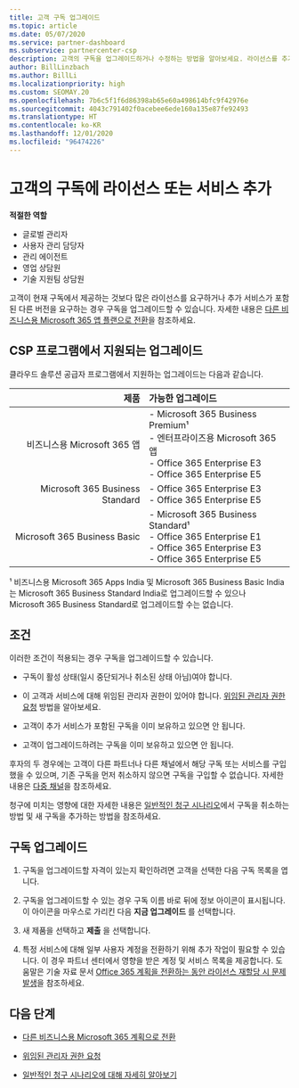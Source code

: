 ```yaml
---
title: 고객 구독 업그레이드
ms.topic: article
ms.date: 05/07/2020
ms.service: partner-dashboard
ms.subservice: partnercenter-csp
description: 고객의 구독을 업그레이드하거나 수정하는 방법을 알아보세요. 라이선스를 추가하거나 더 많은 서비스를 보유한 다른 버전으로 이동합니다.
author: BillLinzbach
ms.author: BillLi
ms.localizationpriority: high
ms.custom: SEOMAY.20
ms.openlocfilehash: 7b6c5f1f6d86398ab65e60a498614bfc9f42976e
ms.sourcegitcommit: 4043c791402f0acebee6ede160a135e87fe92493
ms.translationtype: HT
ms.contentlocale: ko-KR
ms.lasthandoff: 12/01/2020
ms.locfileid: "96474226"
---
```

# <a name="add-licenses-or-more-services-to-a-customers-subscription"></a>고객의 구독에 라이선스 또는 서비스 추가

**적절한 역할**

- 글로벌 관리자
- 사용자 관리 담당자
- 관리 에이전트
- 영업 상담원
- 기술 지원팀 상담원

고객이 현재 구독에서 제공하는 것보다 많은 라이선스를 요구하거나 추가 서비스가 포함된 다른 버전을 요구하는 경우 구독을 업그레이드할 수 있습니다. 자세한 내용은 [다른 비즈니스용 Microsoft 365 앱 플랜으로 전환](/microsoft-365/commerce/subscriptions/switch-to-a-different-plan)을 참조하세요.

## <a name="upgrades-supported-in-the-csp-program"></a>CSP 프로그램에서 지원되는 업그레이드 <a id="upgradesubscription"></a>

클라우드 솔루션 공급자 프로그램에서 지원하는 업그레이드는 다음과 같습니다.

| 제품 | 가능한 업그레이드|
|---:|:---|
| 비즈니스용 Microsoft 365 앱   | - Microsoft 365 Business Premium¹ <br/>  - 엔터프라이즈용 Microsoft 365 앱 <br/> - Office 365 Enterprise E3 <br/> - Office 365 Enterprise E5 <br/> |
| Microsoft 365 Business Standard    | - Office 365 Enterprise E3 <br/> - Office 365 Enterprise E5 <br/> |
| Microsoft 365 Business Basic | - Microsoft 365 Business Standard¹ <br/> - Office 365 Enterprise E1 <br/> - Office 365 Enterprise E3<br/> - Office 365 Enterprise E5 <br/> |

¹ 비즈니스용 Microsoft 365 Apps India 및 Microsoft 365 Business Basic India는 Microsoft 365 Business Standard India로 업그레이드할 수 있으나 Microsoft 365 Business Standard로 업그레이드할 수는 없습니다.


## <a name="conditions"></a>조건

이러한 조건이 적용되는 경우 구독을 업그레이드할 수 있습니다.

- 구독이 활성 상태(일시 중단되거나 취소된 상태 아님)여야 합니다.

- 이 고객과 서비스에 대해 위임된 관리자 권한이 있어야 합니다. [위임된 관리자 권한 요청](request-a-relationship-with-a-customer.md) 방법을 알아보세요.

- 고객이 추가 서비스가 포함된 구독을 이미 보유하고 있으면 안 됩니다.

- 고객이 업그레이드하려는 구독을 이미 보유하고 있으면 안 됩니다.

후자의 두 경우에는 고객이 다른 파트너나 다른 채널에서 해당 구독 또는 서비스를 구입했을 수 있으며, 기존 구독을 먼저 취소하지 않으면 구독을 구입할 수 없습니다. 자세한 내용은 [다중 채널](multichannel.md)을 참조하세요.

청구에 미치는 영향에 대한 자세한 내용은 [일반적인 청구 시나리오](common-billing-scenarios.md)에서 구독을 취소하는 방법 및 새 구독을 추가하는 방법을 참조하세요.

## <a name="upgrade-a-subscription"></a>구독 업그레이드

1. 구독을 업그레이드할 자격이 있는지 확인하려면 고객을 선택한 다음 구독 목록을 엽니다.

2. 구독을 업그레이드할 수 있는 경우 구독 이름 바로 뒤에 정보 아이콘이 표시됩니다. 이 아이콘을 마우스로 가리킨 다음 **지금 업그레이드** 를 선택합니다.

3. 새 제품을 선택하고 **제출** 을 선택합니다.

4. 특정 서비스에 대해 일부 사용자 계정을 전환하기 위해 추가 작업이 필요할 수 있습니다. 이 경우 파트너 센터에서 영향을 받은 계정 및 서비스 목록을 제공합니다. 도움말은 기술 자료 문서 [Office 365 계획을 전환하는 동안 라이선스 재할당 시 문제 발생](/microsoft-365/commerce/subscriptions/switch-to-a-different-plan)을 참조하세요.


## <a name="next-steps"></a>다음 단계

- [다른 비즈니스용 Microsoft 365 계획으로 전환](/microsoft-365/commerce/subscriptions/switch-to-a-different-plan)

- [위임된 관리자 권한 요청](request-a-relationship-with-a-customer.md)

- [일반적인 청구 시나리오에 대해 자세히 알아보기](common-billing-scenarios.md)
